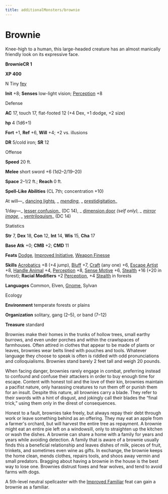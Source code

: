 ```yaml
---
title: additionalMonsters/brownie
---
```

# Brownie

Knee-high to a human, this large-headed creature has an almost manically friendly look on its expressive face.

**BrownieCR 1**

**XP 400**

N Tiny [fey](monsters/creatureTypes#_fey)

**Init** +8; **Senses** low-light vision; [Perception](additionalMonsters/../skills/perception#_perception) +8

Defense

**AC** 17, touch 17, flat-footed 12 (+4 Dex, +1 dodge, +2 size)

**hp** 4 (1d6+1)

**Fort** +1, **Ref** +6, **Will** +4; +2 vs. illusions

**DR** 5/cold iron; **SR** 12

Offense

**Speed** 20 ft.

**Melee** short sword +6 (1d2–2/19–20)

**Space** 2–1/2 ft.; **Reach** 0 ft.

**Spell-Like Abilities** (CL 7th; concentration +10)

At will—_ [dancing lights](additionalMonsters/../spells/dancingLights#_dancing-lights)_, _ [mending](additionalMonsters/../spells/mending#_mending)_, _ [prestidigitation](additionalMonsters/../spells/prestidigitation#_prestidigitation)_

1/day—_ [lesser confusion](additionalMonsters/../spells/confusion#_confusion-lesser)_ (DC 14), _ [dimension door](additionalMonsters/../spells/dimensionDoor#_dimension-door) _(self only), _ [mirror image](additionalMonsters/../spells/mirrorImage#_mirror-image)_, _ [ventriloquism](additionalMonsters/../spells/ventriloquism#_ventriloquism)_ (DC 14)

Statistics

**Str** 7, **Dex** 18, **Con** 12, **Int** 14, **Wis** 15, **Cha** 17

**Base Atk** +0; **CMB** +2; **CMD** 11

**Feats** [Dodge](additionalMonsters/../feats#_dodge), [Improved Initiative](additionalMonsters/../feats#_improved-initiative), [Weapon Finesse](additionalMonsters/../feats#_weapon-finesse)

**Skills** [Acrobatics](additionalMonsters/../skills/acrobatics#_acrobatics) +8 (+4 jump), [Bluff](additionalMonsters/../skills/bluff#_bluff) +7, [Craft](additionalMonsters/../skills/craft#_craft) (any one) +6, [Escape Artist](additionalMonsters/../skills/escapeArtist#_escape-artist) +8, [Handle Animal](additionalMonsters/../skills/handleAnimal#_handle-animal) +4, [Perception](additionalMonsters/../skills/perception#_perception) +8, [Sense Motive](additionalMonsters/../skills/senseMotive#_sense-motive) +6, [Stealth](additionalMonsters/../skills/stealth#_stealth) +16 (+20 in forest); **Racial Modifiers** +2 [Perception](additionalMonsters/../skills/perception#_perception), +4 [Stealth](additionalMonsters/../skills/stealth#_stealth) in forests

**Languages** Common, Elven, [Gnome](monsters/creatureTypes#_gnome-subtype), Sylvan

Ecology

**Environment** temperate forests or plains

**Organization** solitary, gang (2–5), or band (7–12)

**Treasure** standard

Brownies make their homes in the trunks of hollow trees, small earthy burrows, and even under porches and within the crawlspaces of farmhouses. Often attired in clothes that appear to be made of plants or leaves, brownies wear belts lined with pouches and tools. Whatever language they choose to speak is often is riddled with odd pronunciations and colloquialisms. Brownies stand barely 2 feet tall and weigh 20 pounds.

When facing danger, brownies rarely engage in combat, preferring instead to confound and confuse their attackers in order to buy enough time for escape. Content with honest toil and the love of their kin, brownies maintain a pacifist nature, only harassing creatures to run them off or punish them for an insult. Despite this nature, all brownies carry a blade. They refer to their swords with a hint of disgust, and jokingly call their blades the “final trick,” using them only in the direst of consequences.

Honest to a fault, brownies take freely, but always repay their debt through work or leave something behind as an offering. They may eat an apple from a farmer's orchard, but will harvest the entire tree as repayment. A brownie might eat an entire pie left on a windowsill, only to straighten up the kitchen or wash the dishes. A brownie can share a home with a family for years and years while avoiding detection. A family that is aware of a brownie usually finds this a beneficial relationship and leaves dishes of milk, pieces of fruit, trinkets, and sometimes even wine as gifts. In exchange, the brownie keeps the home clean, mends clothes, repairs tools, and shoos away vermin and small predators. Bragging about having a brownie in the house is the best way to lose one. Brownies distrust foxes and fear wolves, and tend to avoid farms with dogs.

A 5th-level neutral spellcaster with the [Improved Familiar](additionalMonsters/../feats#_improved-familiar) feat can gain a brownie as a familiar.


